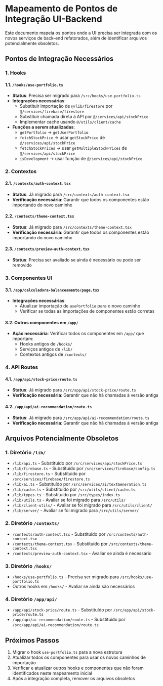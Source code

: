 # Mapeamento de Pontos de Integração UI-Backend

Este documento mapeia os pontos onde a UI precisa ser integrada com os novos serviços de back-end refatorados, além de identificar arquivos potencialmente obsoletos.

## Pontos de Integração Necessários

### 1. Hooks

#### 1.1. `/hooks/use-portfolio.ts`
- **Status**: Precisa ser migrado para `/src/hooks/use-portfolio.ts`
- **Integrações necessárias**:
  - Substituir importação de `@/lib/firestore` por `@/services/firebase/firestore`
  - Substituir chamada direta à API por `@/services/api/stockPrice`
  - Implementar cache usando `@/utils/client/cache`
- **Funções a serem atualizadas**:
  - `getPortfolio` → `getUserPortfolio`
  - `fetchStockPrice` → usar `getStockPrice` de `@/services/api/stockPrice`
  - `fetchStockPrices` → usar `getMultipleStockPrices` de `@/services/api/stockPrice`
  - `isDevelopment` → usar função de `@/services/api/stockPrice`

### 2. Contextos

#### 2.1. `/contexts/auth-context.tsx`
- **Status**: Já migrado para `/src/contexts/auth-context.tsx`
- **Verificação necessária**: Garantir que todos os componentes estão importando do novo caminho

#### 2.2. `/contexts/theme-context.tsx`
- **Status**: Já migrado para `/src/contexts/theme-context.tsx`
- **Verificação necessária**: Garantir que todos os componentes estão importando do novo caminho

#### 2.3. `/contexts/preview-auth-context.tsx`
- **Status**: Precisa ser avaliado se ainda é necessário ou pode ser removido

### 3. Componentes UI

#### 3.1. `/app/calculadora-balanceamento/page.tsx`
- **Integrações necessárias**:
  - Atualizar importação de `usePortfolio` para o novo caminho
  - Verificar se todas as importações de componentes estão corretas

#### 3.2. Outros componentes em `/app/`
- **Ação necessária**: Verificar todos os componentes em `/app/` que importam:
  - Hooks antigos de `/hooks/`
  - Serviços antigos de `/lib/`
  - Contextos antigos de `/contexts/`

### 4. API Routes

#### 4.1. `/app/api/stock-price/route.ts`
- **Status**: Já migrado para `/src/app/api/stock-price/route.ts`
- **Verificação necessária**: Garantir que não há chamadas à versão antiga

#### 4.2. `/app/api/ai-recommendation/route.ts`
- **Status**: Já migrado para `/src/app/api/ai-recommendation/route.ts`
- **Verificação necessária**: Garantir que não há chamadas à versão antiga

## Arquivos Potencialmente Obsoletos

### 1. Diretório `/lib/`
- `/lib/api.ts` - Substituído por `/src/services/api/stockPrice.ts`
- `/lib/firebase.ts` - Substituído por `/src/services/firebase/config.ts`
- `/lib/firestore.ts` - Substituído por `/src/services/firebase/firestore.ts`
- `/lib/ai.ts` - Substituído por `/src/services/ai/textGeneration.ts`
- `/lib/cache.ts` - Substituído por `/src/utils/client/cache.ts`
- `/lib/types.ts` - Substituído por `/src/types/index.ts`
- `/lib/utils.ts` - Avaliar se foi migrado para `/src/utils/`
- `/lib/client-utils/` - Avaliar se foi migrado para `/src/utils/client/`
- `/lib/server/` - Avaliar se foi migrado para `/src/utils/server/`

### 2. Diretório `/contexts/`
- `/contexts/auth-context.tsx` - Substituído por `/src/contexts/auth-context.tsx`
- `/contexts/theme-context.tsx` - Substituído por `/src/contexts/theme-context.tsx`
- `/contexts/preview-auth-context.tsx` - Avaliar se ainda é necessário

### 3. Diretório `/hooks/`
- `/hooks/use-portfolio.ts` - Precisa ser migrado para `/src/hooks/use-portfolio.ts`
- Outros hooks em `/hooks/` - Avaliar se ainda são necessários

### 4. Diretório `/app/api/`
- `/app/api/stock-price/route.ts` - Substituído por `/src/app/api/stock-price/route.ts`
- `/app/api/ai-recommendation/route.ts` - Substituído por `/src/app/api/ai-recommendation/route.ts`

## Próximos Passos

1. Migrar o hook `use-portfolio.ts` para a nova estrutura
2. Atualizar todos os componentes para usar os novos caminhos de importação
3. Verificar e atualizar outros hooks e componentes que não foram identificados neste mapeamento inicial
4. Após a integração completa, remover os arquivos obsoletos

